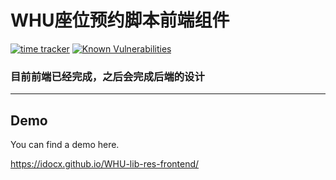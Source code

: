 # WHU座位预约脚本前端组件

[![time tracker](https://wakatime.com/badge/github/idocx/WHU-lib-res-frontend.svg)](https://wakatime.com/badge/github/idocx/WHU-lib-res-frontend) [![Known Vulnerabilities](https://snyk.io/test/github/idocx/WHU-lib-res-frontend/badge.svg)](https://snyk.io/test/github/idocx/WHU-lib-res-frontend)


### 目前前端已经完成，之后会完成后端的设计

---

## Demo
You can find a demo here.

https://idocx.github.io/WHU-lib-res-frontend/